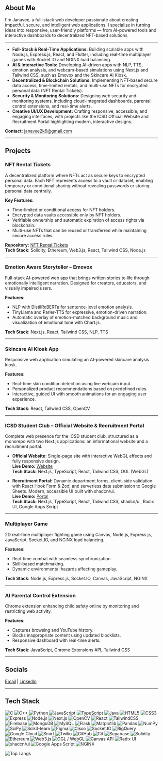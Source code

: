 ## About Me
I'm Janavee, a full-stack web developer passionate about creating impactful, secure, and intelligent web applications. I specialize in turning ideas into responsive, user-friendly platforms — from AI-powered tools and interactive dashboards to decentralized NFT-based solutions.



 ---
 
- **Full-Stack & Real-Time Applications:** Building scalable apps with Node.js, Express.js, React, and Flutter, including real-time multiplayer games with Socket.IO and NGINX load balancing.
- **AI & Interactive Tools:** Developing AI-driven apps with NLP, TTS, emotion analysis, and webcam-based simulations using Next.js and Tailwind CSS, such as Emovox and the Skincare AI Kiosk.
- **Decentralized & Blockchain Solutions:** Implementing NFT-based secure data access, time-limited rentals, and multi-use NFTs for encrypted personal data (NFT Rental Tickets).  
- **Security & Monitoring Solutions:** Designing web security and monitoring systems, including cloud-integrated dashboards, parental control extensions, and real-time alerts.  
- **Creative UI/UX Development:** Crafting responsive, accessible, and engaging interfaces, with projects like the ICSD Official Website and Recruitment Portal highlighting modern, interactive designs.

**Contact:** [janavee2k6@gmail.com](mailto:janavee2k6@gmail.com)

---

## Projects

### **NFT Rental Tickets**
A decentralized platform where NFTs act as secure keys to encrypted personal data. Each NFT represents access to a vault or dataset, enabling temporary or conditional sharing without revealing passwords or storing personal data centrally.

**Key Features:**
- Time-limited or conditional access for NFT holders.  
- Encrypted data vaults accessible only by NFT holders.  
- Verifiable ownership and automatic expiration of access rights via blockchain.  
- Multi-use NFTs that can be reused or transferred while maintaining secure access rules.  

**Repository:** [NFT Rental Tickets](https://github.com/Janavee01/NFT_rental_tickets)  
**Tech Stack:** Solidity, Ethereum, Web3.js, React, Tailwind CSS, Node.js  

---

### **Emotion Aware Storyteller – Emovox**
Full-stack AI-powered web app that brings written stories to life through emotionally intelligent narration. Designed for creators, educators, and visually impaired users.

**Features:**
- NLP with DistilRoBERTa for sentence-level emotion analysis.  
- TinyLlama and Parler-TTS for expressive, emotion-driven narration.  
- Automatic overlay of emotion-matched background music and visualization of emotional tone with Chart.js.  

**Tech Stack:** Next.js, React, Tailwind CSS, NLP, TTS  

---

### **Skincare AI Kiosk App**
Responsive web application simulating an AI-powered skincare analysis kiosk.  

**Features:**
- Real-time skin condition detection using live webcam input.  
- Personalized product recommendations based on predefined rules.  
- Interactive, guided UI with smooth animations for an engaging user experience.  

**Tech Stack:** React, Tailwind CSS, OpenCV  

---

### **ICSD Student Club – Official Website & Recruitment Portal**
Complete web presence for the ICSD student club, structured as a monorepo with two Next.js applications: an informational website and a recruitment portal.

- **Official Website:** Single-page site with interactive WebGL effects and fully responsive design.  
  **Live Demo:** [Website](https://site-fu5n1mj73-janavee01s-projects.vercel.app/)  
  **Tech Stack:** Next.js, TypeScript, React, Tailwind CSS, OGL (WebGL)  

- **Recruitment Portal:** Dynamic department forms, client-side validation with React Hook Form & Zod, and serverless data submission to Google Sheets. Modern, accessible UI built with shadcn/ui.  
  **Live Demo:** [Portal](https://recruitmentportalicsd.vercel.app/)  
  **Tech Stack:** Next.js, TypeScript, React, Tailwind CSS, shadcn/ui, Radix UI, Google Apps Script  

---

### **Multiplayer Game**
2D real-time multiplayer fighting game using Canvas, Node.js, Express.js, JavaScript, Socket.IO, and NGINX load balancing.  

**Features:**
- Real-time combat with seamless synchronization.  
- Skill-based matchmaking.  
- Dynamic environmental hazards affecting gameplay.  

**Tech Stack:** Node.js, Express.js, Socket.IO, Canvas, JavaScript, NGINX  

---

### **AI Parental Control Extension**
Chrome extension enhancing child safety online by monitoring and restricting web activity.  

**Features:**
- Captures browsing and YouTube history.  
- Blocks inappropriate content using updated blocklists.  
- Responsive dashboard with real-time alerts.  

**Tech Stack:** JavaScript, Chrome Extensions API, Tailwind CSS  

---

## Socials
[Email](mailto:janavee2k6@gmail.com) | [LinkedIn](https://www.linkedin.com/in/janavee-v-7809072b7/)

---

## Tech Stack
![C](https://img.shields.io/badge/C-00599C?logo=c&logoColor=white)
![C++](https://img.shields.io/badge/C++-00599C?logo=c%2B%2B&logoColor=white)
![Python](https://img.shields.io/badge/Python-3776AB?logo=python&logoColor=white)
![JavaScript](https://img.shields.io/badge/JavaScript-323330?logo=javascript&logoColor=F7DF1E)
![TypeScript](https://img.shields.io/badge/TypeScript-007ACC?logo=typescript&logoColor=white)
![Java](https://img.shields.io/badge/Java-ED8B00?logo=openjdk&logoColor=white)
![HTML5](https://img.shields.io/badge/HTML5-E34F26?logo=html5&logoColor=white)
![CSS3](https://img.shields.io/badge/CSS3-1572B6?logo=css3&logoColor=white)
![Express](https://img.shields.io/badge/Express-000000?logo=express&logoColor=white)
![Node.js](https://img.shields.io/badge/Node.js-339933?logo=nodedotjs&logoColor=white)
![Next.js](https://img.shields.io/badge/Next.js-000000?logo=nextdotjs&logoColor=white)
![OpenCV](https://img.shields.io/badge/OpenCV-5C3EE8?logo=opencv&logoColor=white)
![React](https://img.shields.io/badge/React-20232A?logo=react&logoColor=61DAFB)
![TailwindCSS](https://img.shields.io/badge/TailwindCSS-06B6D4?logo=tailwindcss&logoColor=white)
![Firebase](https://img.shields.io/badge/Firebase-FFCA28?logo=firebase&logoColor=black)
![MongoDB](https://img.shields.io/badge/MongoDB-47A248?logo=mongodb&logoColor=white)
![MySQL](https://img.shields.io/badge/MySQL-4479A1?logo=mysql&logoColor=white)
![Flask](https://img.shields.io/badge/Flask-000000?logo=flask&logoColor=white)
![Matplotlib](https://img.shields.io/badge/Matplotlib-11557C?logo=matplotlib&logoColor=white)
![Pandas](https://img.shields.io/badge/Pandas-150458?logo=pandas&logoColor=white)
![NumPy](https://img.shields.io/badge/NumPy-013243?logo=numpy&logoColor=white)
![SciPy](https://img.shields.io/badge/SciPy-8CAAE6?logo=scipy&logoColor=white)
![Scikit-learn](https://img.shields.io/badge/Scikit--learn-F7931E?logo=scikitlearn&logoColor=white)
![Figma](https://img.shields.io/badge/Figma-F24E1E?logo=figma&logoColor=white)
![Cisco](https://img.shields.io/badge/Cisco-1BA0D7?logo=cisco&logoColor=white)
![Socket.IO](https://img.shields.io/badge/Socket.IO-010101?logo=socket-dot-io&logoColor=white)
![BigQuery](https://img.shields.io/badge/BigQuery-4285F4?logo=google-bigquery&logoColor=white)
![Google Cloud](https://img.shields.io/badge/Google_Cloud-4285F4?logo=google-cloud&logoColor=white)
![Snort](https://img.shields.io/badge/Snort-EE0000?logo=snort&logoColor=white)
![Twilio](https://img.shields.io/badge/Twilio-FF4F00?logo=twilio&logoColor=white)
![GitHub](https://img.shields.io/badge/GitHub-181717?logo=github&logoColor=white)
![Git](https://img.shields.io/badge/Git-F05032?logo=git&logoColor=white)
![Supabase](https://img.shields.io/badge/Supabase-3FCF8E?logo=supabase&logoColor=black)
![Solidity](https://img.shields.io/badge/Solidity-363636?logo=solidity&logoColor=white)
![Ethereum](https://img.shields.io/badge/Ethereum-3C3C3D?logo=ethereum&logoColor=white)
![Web3.js](https://img.shields.io/badge/Web3.js-1E1E1E?logo=web3dotjs&logoColor=white)
![OGL / WebGL](https://img.shields.io/badge/OGL-WebGL-FF6F00?logo=opengl&logoColor=white)
![Canvas API](https://img.shields.io/badge/Canvas-FF6F00?logo=html5&logoColor=white)
![Radix UI](https://img.shields.io/badge/Radix_UI-000000?logo=radix-ui&logoColor=white)
![shadcn/ui](https://img.shields.io/badge/shadcn_ui-000000?logo=react&logoColor=white)
![Google Apps Script](https://img.shields.io/badge/Google_Apps_Script-0F9D58?logo=google&logoColor=white)
![NGINX](https://img.shields.io/badge/NGINX-009639?logo=nginx&logoColor=white)


![Top Langs](https://github-readme-stats.vercel.app/api/top-langs/?username=Janavee01&layout=compact&theme=dark)
